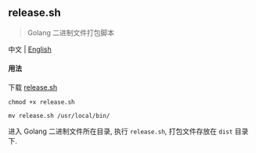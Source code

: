 ## release.sh
> Golang 二进制文件打包脚本

中文 | [English](./README.en.md)

#### 用法

下载 [release.sh](./release.sh)

`chmod +x release.sh`

`mv release.sh /usr/local/bin/`

进入 Golang 二进制文件所在目录, 执行 `release.sh`, 打包文件存放在 `dist` 目录下.

